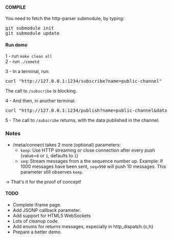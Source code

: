 #### COMPILE

You need to fetch the http-parser submodule, by typing:
<pre>
git submodule init
git submodule update
</pre>


#### Run demo
1 - run `make clean all`  
2 - run `./cometd`

3 - In a terminal, run:
<pre>
curl "http://127.0.0.1:1234/subscribe?name=public-channel"
</pre>
The call to `/subscribe` is blocking.


4 - And then, in another terminal:
<pre>
curl "http://127.0.0.1:1234/publish?name=public-channel&data=hello-world-of-comet"
</pre>

5 - The call to `/subscribe` returns, with the data published in the channel.

### Notes
* /meta/connect takes 2 more (optional) parameters:
    * `keep`: Use HTTP streaming or close connection after every push (value=`0` or `1`, defaults to `1`)
    * `seq`: Stream messages from a the sequence number up. Example: If 1000 messages have been sent, `seq=990` will push 10 messages. This parameter still observes `keep`.

→ That's it for the proof of concept!

#### TODO
* Complete iframe page.
* Add JSONP callback parameter.
* Add support for HTML5 WebSockets
* Lots of cleanup code.
* Add enums for returns messages, especially in http_dispatch.{c,h}
* Prepare a better demo.
